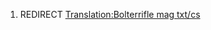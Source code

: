 1.  REDIRECT [Translation:Bolterrifle mag
    txt/cs](Translation:Bolterrifle_mag_txt/cs "wikilink")